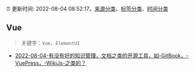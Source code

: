 :alarm_clock: 更新时间: 2022-08-04 08:52:17。[来源分类](../README.md)、[标签分类](../TAGS.md)、[时间分类](../TIMELINE.md)

## Vue


> 关键字：`Vue`、`ElementUI`



- [2022-08-04-有没有好的知识管理，文档之类的开源工具，如-GitBook，-VuePress，-WikiJs-之类的？](https://www.v2ex.com/t/870675) 